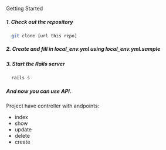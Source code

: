 Getting Started
##### 1. Check out the repository

```bash
  git clone [url this repo]
```

##### 2. Create and fill in local_env.yml using local_env.yml.sample

##### 3. Start the Rails server

```bash
  rails s
```

##### And now you can use API.

Project have controller with andpoints:
- index
- show
- update
- delete
- create
